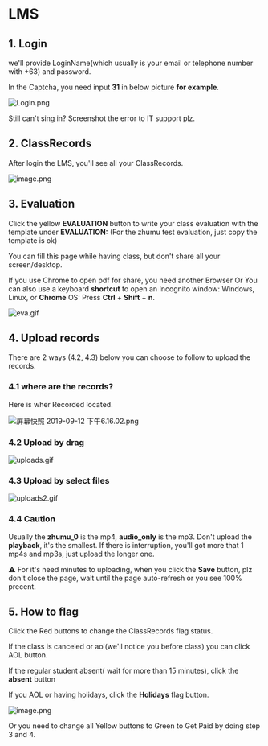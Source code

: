 # LMS

## 1. Login

we'll provide LoginName(which usually is your email or telephone number with +63) and password.

In the Captcha, you need input **31** in below picture **for example**.

![Login.png](https://i.loli.net/2019/10/22/fNUQWbZ4TcsP7Yj.png)

Still can't sing in? Screenshot the error to IT support plz.

## 2. ClassRecords

After login the LMS,  you'll see all your ClassRecords.

![image.png](https://i.loli.net/2019/09/13/N6bnizvE4lBFU5c.png)



## 3. Evaluation

Click the yellow **EVALUATION** button to write your class evaluation with the template under **EVALUATION:** (For the zhumu test evaluation, just copy the template is ok)

You can fill this page while having class, but don't share all your screen/desktop.

If you use Chrome to open pdf for share, you need another Browser Or You can also use a keyboard **shortcut** to open an Incognito window: Windows, Linux, or **Chrome** OS: Press **Ctrl** + **Shift** + **n**. 

![eva.gif](https://i.loli.net/2019/09/13/eE62naT8qVUZIjp.gif)





## 4. Upload records

There are 2 ways (4.2, 4.3) below you can choose to follow to upload the records. 

### 4.1 where are the records?

Here is wher Recorded located.

![屏幕快照 2019-09-12 下午6.16.02.png](https://i.loli.net/2019/09/12/CfKnBeXYQO9jTqv.png)


### 4.2 Upload by drag

![uploads.gif](https://i.loli.net/2019/09/13/bgD8iF5EzRSGPUt.gif)





### 4.3 Upload by select files

![uploads2.gif](https://i.loli.net/2019/09/13/2iw9LKfu3VRs8gJ.gif)

### 4.4 Caution

Usually the **zhumu_0** is the mp4, **audio_only** is the mp3.
Don't upload the **playback**, it's the smallest.
If there is interruption, you'll got more that 1 mp4s and mp3s, just upload the longer one.

⚠️ For it's need minutes to uploading, when you click the **Save** button, plz don't close the page,  wait until the page auto-refresh or you see 100% precent. 



## 5. How to flag

Click the Red buttons to change the ClassRecords flag status. 

If the class is canceled or aol(we'll notice you before class) you can click AOL button.

If  the regular student absent( wait for more than 15 minutes), click the **absent** button

If you AOL or having holidays,  click the **Holidays** flag button.

![image.png](https://i.loli.net/2019/09/13/N6bnizvE4lBFU5c.png)

Or you need to change all Yellow buttons to Green to Get Paid by doing step 3 and 4.